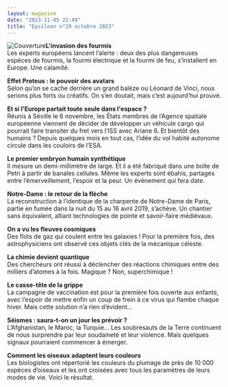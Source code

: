 ```yaml
---
layout: magazine
date: "2023-11-05 21:49"
title: "Epsiloon n°29 octobre 2023"
---
```

![Couverture](/img/epsiloon-29.jpg)**L'invasion des fourmis**  
Les experts européens lancent l’alerte&nbsp;: deux des plus dangereuses espèces de fourmis, la fourmi électrique et la fourmi de feu, s’installent en Europe. Une&nbsp;calamité.

**Effet Proteus : le pouvoir des avatars**  
Selon qu’on se cache derrière un grand balèze ou Léonard de Vinci, nous serions plus forts ou créatifs. On s’en doutait, mais c’est aujourd’hui prouvé.

**Et si l'Europe partait toute seule dans l'espace ?**  
Réunis à Séville le 6 novembre, les États membres de l’Agence spatiale européenne viennent de décider de développer un véhicule cargo qui pourrait faire transiter du fret vers l’ISS avec Ariane&nbsp;6. Et bientôt des humains&nbsp;? Depuis quelques mois en tout cas, l’idée du vol habité autonome circule dans les couloirs de l’ESA.

**Le premier embryon humain synthétique**  
Il mesure un demi-millimètre de large. Et il a été fabriqué dans une boîte de Petri à partir de banales cellules. Même les experts sont ébahis, partagés entre l’émerveillement, l’espoir et la peur. Un événement qui fera date.

**Notre-Dame : le retour de la flèche**  
La reconstruction à l’identique de la charpente de Notre-Dame de Paris, partie en fumée dans la nuit du 15 au 16&nbsp;avril&nbsp;2019, s’achève. Un chantier sans équivalent, alliant technologies de pointe et savoir-faire médiévaux.

**On a vu les fleuves cosmiques**  
Des flots de gaz qui coulent entre les galaxies&nbsp;! Pour la première fois, des astrophysiciens ont observé ces objets clés de la mécanique céleste.

**La chimie devient quantique**  
Des chercheurs ont réussi à déclencher des réactions chimiques entre des milliers d’atomes à la fois. Magique&nbsp;? Non, superchimique&nbsp;!

**Le casse-tête de la grippe**  
La campagne de vaccination est pour la première fois ouverte aux enfants, avec l’espoir de mettre enfin un coup de frein à ce virus qui flambe chaque hiver. Mais cette solution n’a rien d’évident…

**Séismes : saura-t-on un jour les prévoir ?**  
L’Afghanistan, le Maroc, la Turquie… Les soubresauts de la Terre continuent de nous surprendre par leur soudaineté et leur violence. Mais quelques signaux pourraient commencer à émerger.

**Comment les oiseaux adaptent leurs couleurs**  
Les biologistes ont répertorié les couleurs du plumage de près de 10&nbsp;000 espèces d’oiseaux et les ont croisées avec tous les paramètres de leurs modes de vie. Voici le résultat.
